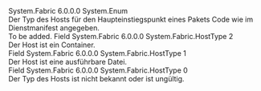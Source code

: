 <Type Name="HostType" FullName="System.Fabric.HostType">
  <TypeSignature Language="C#" Value="public enum HostType" />
  <TypeSignature Language="ILAsm" Value=".class public auto ansi sealed HostType extends System.Enum" />
  <TypeSignature Language="DocId" Value="T:System.Fabric.HostType" />
  <TypeSignature Language="VB.NET" Value="Public Enum HostType" />
  <TypeSignature Language="F#" Value="type HostType = " />
  <AssemblyInfo>
    <AssemblyName>System.Fabric</AssemblyName>
    <AssemblyVersion>6.0.0.0</AssemblyVersion>
  </AssemblyInfo>
  <Base>
    <BaseTypeName>System.Enum</BaseTypeName>
  </Base>
  <Docs>
    <summary>
      <para>Der Typ des Hosts für den Haupteinstiegspunkt eines Pakets Code wie im Dienstmanifest angegeben.</para>
    </summary>
    <remarks>To be added.</remarks>
  </Docs>
  <Members>
    <Member MemberName="ContainerHost">
      <MemberSignature Language="C#" Value="ContainerHost" />
      <MemberSignature Language="ILAsm" Value=".field public static literal valuetype System.Fabric.HostType ContainerHost = int32(2)" />
      <MemberSignature Language="DocId" Value="F:System.Fabric.HostType.ContainerHost" />
      <MemberSignature Language="VB.NET" Value="ContainerHost" />
      <MemberSignature Language="F#" Value="ContainerHost = 2" Usage="System.Fabric.HostType.ContainerHost" />
      <MemberType>Field</MemberType>
      <AssemblyInfo>
        <AssemblyName>System.Fabric</AssemblyName>
        <AssemblyVersion>6.0.0.0</AssemblyVersion>
      </AssemblyInfo>
      <ReturnValue>
        <ReturnType>System.Fabric.HostType</ReturnType>
      </ReturnValue>
      <MemberValue>2</MemberValue>
      <Docs>
        <summary>
          <para>Der Host ist ein Container.</para>
        </summary>
      </Docs>
    </Member>
    <Member MemberName="ExeHost">
      <MemberSignature Language="C#" Value="ExeHost" />
      <MemberSignature Language="ILAsm" Value=".field public static literal valuetype System.Fabric.HostType ExeHost = int32(1)" />
      <MemberSignature Language="DocId" Value="F:System.Fabric.HostType.ExeHost" />
      <MemberSignature Language="VB.NET" Value="ExeHost" />
      <MemberSignature Language="F#" Value="ExeHost = 1" Usage="System.Fabric.HostType.ExeHost" />
      <MemberType>Field</MemberType>
      <AssemblyInfo>
        <AssemblyName>System.Fabric</AssemblyName>
        <AssemblyVersion>6.0.0.0</AssemblyVersion>
      </AssemblyInfo>
      <ReturnValue>
        <ReturnType>System.Fabric.HostType</ReturnType>
      </ReturnValue>
      <MemberValue>1</MemberValue>
      <Docs>
        <summary>
          <para>Der Host ist eine ausführbare Datei.</para>
        </summary>
      </Docs>
    </Member>
    <Member MemberName="Invalid">
      <MemberSignature Language="C#" Value="Invalid" />
      <MemberSignature Language="ILAsm" Value=".field public static literal valuetype System.Fabric.HostType Invalid = int32(0)" />
      <MemberSignature Language="DocId" Value="F:System.Fabric.HostType.Invalid" />
      <MemberSignature Language="VB.NET" Value="Invalid" />
      <MemberSignature Language="F#" Value="Invalid = 0" Usage="System.Fabric.HostType.Invalid" />
      <MemberType>Field</MemberType>
      <AssemblyInfo>
        <AssemblyName>System.Fabric</AssemblyName>
        <AssemblyVersion>6.0.0.0</AssemblyVersion>
      </AssemblyInfo>
      <ReturnValue>
        <ReturnType>System.Fabric.HostType</ReturnType>
      </ReturnValue>
      <MemberValue>0</MemberValue>
      <Docs>
        <summary>
          <para>Der Typ des Hosts ist nicht bekannt oder ist ungültig.</para>
        </summary>
      </Docs>
    </Member>
  </Members>
</Type>